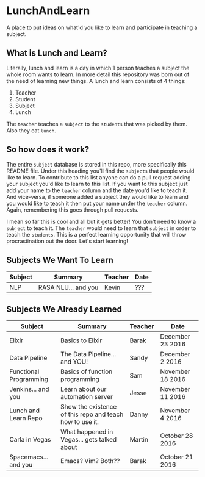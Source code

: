 # LunchAndLearn
A place to put ideas on what'd you like to learn and participate in teaching a subject.

## What is Lunch and Learn?
Literally, lunch and learn is a day in which 1 person teaches a subject the whole room wants to learn. In more detail this repository was born out of the need of learning new things. A lunch and learn consists of 4 things:

1. Teacher
2. Student
3. Subject
4. Lunch

The `teacher` teaches a `subject` to the `students` that was picked by them. Also they eat `lunch`.

## So how does it work?
The entire `subject` database is stored in this repo, more specifically this README file. Under this heading you'll find the `subjects` that people would like to learn. To contribute to this list anyone can do a pull request adding your subject you'd like to learn to this list. If you want to this subject just add your name to the `teacher` column and the date you'd like to teach it. And vice-versa, if someone added a subject they would like to learn and you would like to teach it then put your name under the `teacher` column. Again, remembering this goes through pull requests.

I mean so far this is cool and all but it gets better! You don't need to know a `subject` to teach it. The `teacher` would need to learn that `subject` in order to teach the `students`. This is a perfect learning opportunity that will throw procrastination out the door. Let's start learning!

## Subjects We Want To Learn
Subject|Summary|Teacher|Date
---|---|---|---
NLP|RASA NLU... and you|Kevin| ???

## Subjects We Already Learned
Subject|Summary|Teacher|Date
---|---|---|---
Elixir|Basics to Elixir|Barak|December 23 2016
Data Pipeline|The Data Pipeline... and YOU!|Sandy|December 2 2016
Functional Programming|Basics of function programming|Sam|November 18 2016
Jenkins... and you|Learn about our automation server|Jesse|November 11 2016
Lunch and Learn Repo|Show the existence of this repo and teach how to use it.|Danny|November 4 2016
Carla in Vegas|What happened in Vegas... gets talked about|Martin|October 28 2016
Spacemacs... and you|Emacs? Vim? Both??|Barak|October 21 2016
